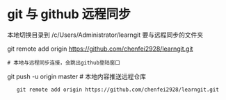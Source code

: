 

git 与 github 远程同步
=====================

本地切换目录到 /c/Users/Administrator/learngit 要与远程同步的文件夹

git remote add origin https://github.com/chenfei2928/learngit.git


    # 本地与远程同步连接，会跳出github登陆窗口
git push -u origin master
    # 本地内容推送远程仓库


~~~linux
   git remote add origin https://github.com/chenfei2928/learngit.git
~~~
